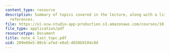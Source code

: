 ```yaml
---
content_type: resource
description: Summary of topics covered in the lecture, along with a list of bibliographic
  references.
file: https://ol-ocw-studio-app-production.s3.amazonaws.com/courses/10-492-1-integrated-chemical-engineering-topics-i-process-control-by-design-fall-2004/209e60e508cba7ede0a5d658b9104c8d_note_4_last_topc.pdf
file_type: application/pdf
resourcetype: Document
title: note_4_last_topc.pdf
uid: 209e60e5-08cb-a7ed-e0a5-d658b9104c8d
---
```

